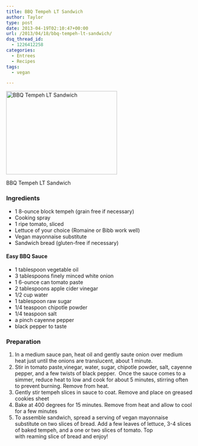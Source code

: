 ```yaml
---
title: BBQ Tempeh LT Sandwich
author: Taylor
type: post
date: 2013-04-19T02:10:47+00:00
url: /2013/04/18/bbq-tempeh-lt-sandwich/
dsq_thread_id:
  - 1226412258
categories:
  - Entrees
  - Recipes
tags:
  - vegan

---
```

<div id="attachment_3165" style="width: 310px" class="wp-caption alignright">
  <a href="{{% mediaroot %}}uploads/2013/04/P4163366-001.jpg" rel="lightbox[3124]"><img class="size-medium wp-image-3165" alt="BBQ Tempeh LT Sandwich" src="{{% mediaroot %}}uploads/2013/04/P4163366-001-300x225.jpg" width="300" height="225" srcset="{{% mediaroot %}}uploads/2013/04/P4163366-001-300x225.jpg 300w, {{% mediaroot %}}uploads/2013/04/P4163366-001.jpg 800w" sizes="(max-width: 300px) 100vw, 300px" /></a>
  
  <p class="wp-caption-text">
    BBQ Tempeh LT Sandwich
  </p>
</div>

### Ingredients

  * <span style="line-height: 13px;">1 8-ounce block tempeh (grain free if necessary)</span>
  * Cooking spray
  * 1 ripe tomato, sliced
  * Lettuce of your choice (Romaine or Bibb work well)
  * Vegan mayonnaise substitute
  * Sandwich bread (gluten-free if necessary)

#### Easy BBQ Sauce

  * 1 tablespoon vegetable oil
  * 3 tablespoons finely minced white onion
  * 1 6-ounce can tomato paste
  * 2 tablespoons apple cider vinegar
  * 1/2 cup water
  * 1 tablespoon raw sugar
  * 1/4 teaspoon chipotle powder
  * 1/4 teaspoon salt
  * a pinch cayenne pepper
  * black pepper to taste

### Preparation

  1. In a medium sauce pan, heat oil and gently saute onion over medium heat just until the onions are translucent, about 1 minute.
  2. Stir in tomato paste,vinegar, water, sugar, chipotle powder, salt, cayenne pepper, and a few twists of black pepper.  Once the sauce comes to a simmer, reduce heat to low and cook for about 5 minutes, stirring often to prevent burning. Remove from heat.
  3. Gently stir tempeh slices in sauce to coat. Remove and place on greased cookies sheet
  4. Bake at 400 degrees for 15 minutes. Remove from heat and allow to cool for a few minutes
  5. To assemble sandwich, spread a serving of vegan mayonnaise substitute on two slices of bread. Add a few leaves of lettuce, 3-4 slices of baked tempeh, and a one or two slices of tomato. Top with reaming slice of bread and enjoy!